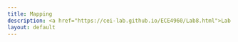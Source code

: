 ```yaml
---
title: Mapping
description: <a href="https://cei-lab.github.io/ECE4960/Lab8.html">Lab 8</a>
layout: default
---
```

